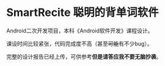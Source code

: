 # SmartRecite 聪明的背单词软件
Android二次开发项目，本科《Android软件开发》课程设计。

课设时间比较紧张，代码完成度不高（甚至<del>可能</del>有不少bug）。

完整的设计报告已经上传，可供参考**但是请答应我不要无脑抄袭**。
